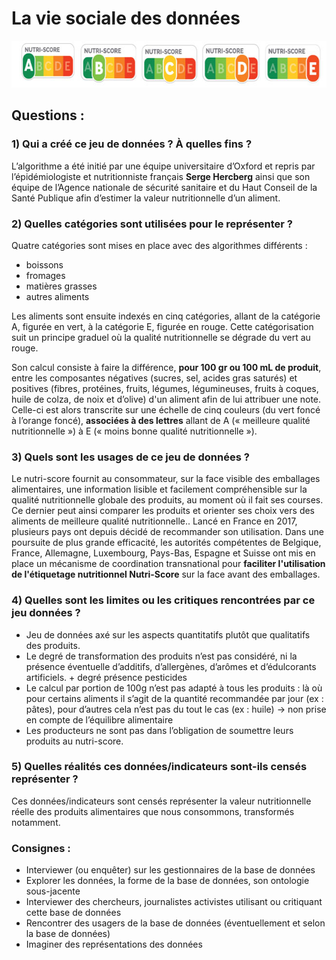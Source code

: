 # **La vie sociale des données**
<img src="declinaison-logo-nutriscore.jpg" width="647" height="75">

## **Questions** :
### **1) Qui a créé ce jeu de données ? À quelles fins ?**
L’algorithme a été initié par une équipe universitaire d’Oxford et repris par l’épidémiologiste et nutritionniste français **Serge Hercberg** ainsi que son équipe de l’Agence nationale de sécurité sanitaire et du Haut Conseil de la Santé Publique afin d’estimer la valeur nutritionnelle d’un aliment.

### **2) Quelles catégories sont utilisées pour le représenter ?** 
Quatre catégories sont mises en place avec des algorithmes différents :
- boissons 
- fromages 
- matières grasses 
- autres aliments

Les aliments sont ensuite indexés en cinq catégories, allant de la catégorie A, figurée en vert, à la catégorie E, figurée en rouge. Cette catégorisation suit un principe graduel où la qualité nutritionnelle se dégrade du vert au rouge. ​​

Son calcul consiste à faire la différence, **pour 100 gr ou 100 mL de produit**, entre les composantes négatives (sucres, sel, acides gras saturés) et positives (fibres, protéines, fruits, légumes, légumineuses, fruits à coques, huile de colza, de noix et d’olive) d'un aliment afin de lui attribuer une note. Celle-ci est alors transcrite sur une échelle de cinq couleurs (du vert foncé à l’orange foncé), **associées à des lettres** allant de A (« meilleure qualité nutritionnelle ») à E (« moins bonne qualité nutritionnelle »).

### **3) Quels sont les usages de ce jeu de données ?**
Le nutri-score fournit au consommateur, sur la face visible des emballages alimentaires, une information lisible et facilement compréhensible sur la qualité nutritionnelle globale des produits, au moment où il fait ses courses. Ce dernier peut ainsi comparer les produits et orienter ses choix vers des aliments de meilleure qualité nutritionnelle.. Lancé en France en 2017, plusieurs pays ont depuis décidé de recommander son utilisation. Dans une poursuite de plus grande efficacité, les autorités compétentes de Belgique, France, Allemagne, Luxembourg, Pays-Bas, Espagne et Suisse ont mis en place un mécanisme de coordination transnational pour **faciliter l'utilisation de l'étiquetage nutritionnel Nutri-Score** sur la face avant des emballages.

### **4) Quelles sont les limites ou les critiques rencontrées par ce jeu données ?**
- Jeu de données axé sur les aspects quantitatifs plutôt que qualitatifs des produits. 
- Le degré de transformation des produits n’est pas considéré, ni la présence éventuelle d’additifs, d’allergènes, d’arômes et d’édulcorants artificiels. + degré présence pesticides
- Le calcul par portion de 100g n’est pas adapté à tous les produits : là où pour certains aliments il s’agit de la quantité recommandée par jour (ex : pâtes), pour d’autres cela n’est pas du tout le cas (ex : huile) -> non prise en compte de l’équilibre alimentaire
- Les producteurs ne sont pas dans l’obligation de soumettre leurs produits au nutri-score. 

### **5) Quelles réalités ces données/indicateurs sont-ils censés représenter ?**
Ces données/indicateurs sont censés représenter la valeur nutritionnelle réelle des produits alimentaires que nous consommons, transformés notamment.
### **Consignes :**
- Interviewer (ou enquêter) sur les gestionnaires de la base de données
- Explorer les données, la forme de la base de données, son ontologie sous-jacente
- Interviewer des chercheurs, journalistes activistes utilisant ou critiquant cette base de données
- Rencontrer des usagers de la base de données (éventuellement et selon la base de données) 
- Imaginer des représentations des données


